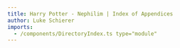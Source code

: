 ```yaml
---
title: Harry Potter - Nephilim | Index of Appendices
author: Luke Schierer
imports:
  - /components/DirectoryIndex.ts type="module"
---
```


<directory-index directory="/FanFiction/Harry_Potter_-_Nephilim/Appendices/"></directory-index>
